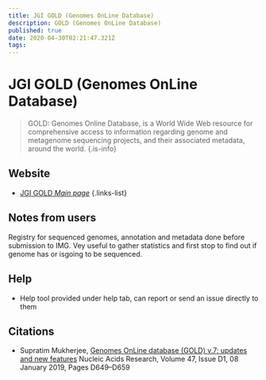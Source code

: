 ```yaml
---
title: JGI GOLD (Genomes OnLine Database)
description: GOLD (Genomes OnLine Database)
published: true
date: 2020-04-30T02:21:47.321Z
tags: 
---
```


# JGI GOLD (Genomes OnLine Database)

> GOLD: Genomes Online Database, is a World Wide Web resource for comprehensive access to information regarding genome and metagenome sequencing projects, and their associated metadata, around the world. 
{.is-info}

## Website

- [JGI GOLD *Main page*](https://gold.jgi.doe.gov/)
{.links-list}

## Notes from users
Registry for sequenced genomes, annotation and metadata done before submission to IMG. Vey useful to gather  statistics and first stop to find out if genome has or isgoing to be sequenced.

## Help
- Help tool provided under help tab, can report or send an issue directly to them 

## Citations 

- Supratim Mukherjee, [Genomes OnLine database (GOLD) v.7: updates and new features](https://academic.oup.com/nar/article/47/D1/D649/5144132) Nucleic Acids Research, Volume 47, Issue D1, 08 January 2019, Pages D649–D659

